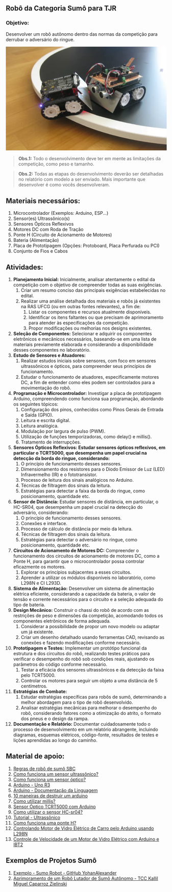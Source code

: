 ## **Robô da Categoria Sumô para TJR**

### **Objetivo:**

Desenvolver um robô autônomo dentro das normas da competição para derrubar o adversário do ringue.

![SUMO](imgs/sumoex.png)

> **Obs.1:** Todo o desenvolvimento deve ter em mente as limitações da competição, como peso e tamanho.
> 

> **Obs.2:** Todas as etapas do desenvolvimento deverão ser detalhadas no relatório com modelo a ser enviado. Mais importante que desenvolver é como vocês desenvolveram.
> 

## **Materiais necessários:**

1. Microcontrolador (Exemplos: Arduino, ESP...)
2. Sensor(es) Ultrassônico(s)
3. Sensores Ópticos Reflexivos
4. Motores DC com Roda de Tração
5. Ponte H (Circuito de Acionamento de Motores)
6. Bateria (Alimentação)
7. Placa de Prototipagem (Opções: Protoboard, Placa Perfurada ou PCI)
8. Conjunto de Fios e Cabos

## **Atividades:**

1. **Planejamento Inicial:** Inicialmente, analisar atentamente o edital da competição com o objetivo de compreender todas as suas exigências.
    1. Criar um resumo conciso das principais exigências estabelecidas no edital.
    2. Realizar uma análise detalhada dos materiais e robôs já existentes na RAS UFCG (ou em outras fontes relevantes), a fim de:
        1. Listar os componentes e recursos atualmente disponíveis.
        2. Identificar os itens faltantes ou que precisam de aprimoramento para atender às especificações da competição.
        3. Propor modificações ou melhorias nos designs existentes.
2. **Seleção de Componentes:** Selecionar e adquirir os componentes eletrônicos e mecânicos necessários, baseando-se em uma lista de materiais previamente elaborada e considerando a disponibilidade desses componentes no laboratório.
3. **Estudo de Sensores e Atuadores:**
    1. Realizar estudos iniciais sobre sensores, com foco em sensores ultrassônicos e ópticos, para compreender seus princípios de funcionamento.
    2. Estudar o funcionamento de atuadores, especificamente motores DC, a fim de entender como eles podem ser controlados para a movimentação do robô.
4. **Programação e Microcontrolador:** Investigar a placa de prototipagem Arduino, compreendendo como funciona sua programação, abordando os seguintes tópicos:
    1. Configuração dos pinos, conhecidos como Pinos Gerais de Entrada e Saída (GPIO).
    2. Leitura e escrita digital.
    3. Leitura analógica.
    4. Modulação por largura de pulso (PWM).
    5. Utilização de funções temporizadoras, como delay() e millis().
    6. Tratamento de interrupções.
5. **Sensores Ópticos Reflexivos: Estudar sensores ópticos reflexivos, em particular o TCRT5000, que desempenha um papel crucial na detecção da borda do ringue, considerando:**
    1. O princípio de funcionamento desses sensores.
    2. Dimensionamento dos resistores para o Diodo Emissor de Luz (LED) Infravermelho (IR) e o fototransistor.
    3. Processo de leitura dos sinais analógicos no Arduino.
    4. Técnicas de filtragem dos sinais da leitura.
    5. Estratégias para detectar a faixa da borda do ringue, como posicionamento, quantidade etc.
6. **Sensor de Distância:** Estudar sensores de distância, em particular, o HC-SR04, que desempenha um papel crucial na detecção do adversário, considerando:
    1. O princípio de funcionamento desses sensores.
    2. Conexões e interface.
    3. Processo de cálculo de distância por meio da leitura.
    4. Técnicas de filtragem dos sinais da leitura.
    5. Estratégias para detectar o adversário no ringue, como posicionamento, quantidade etc.
7. **Circuitos de Acionamento de Motores DC:** Compreender o funcionamento dos circuitos de acionamento de motores DC, como a Ponte H, para garantir que o microcontrolador possa controlar eficazmente os motores.
    1. Explorar os princípios subjacentes a esses circuitos.
    2. Aprender a utilizar os módulos disponíveis no laboratório, como L298N e CI L293D.
8. **Sistema de Alimentação:** Desenvolver um sistema de alimentação elétrica eficiente, considerando a capacidade da bateria, o valor de tensão e corrente necessários para o circuito e a seleção adequada do tipo de bateria.
9. **Design Mecânico:** Construir o chassi do robô de acordo com as restrições de peso e dimensões da competição, acomodando todos os componentes eletrônicos de forma adequada.
    1. Considerar a possibilidade de propor um novo modelo ou adaptar um já existente.
    2. Criar um desenho detalhado usando ferramentas CAD, revisando as conexões e fazendo modificações conforme necessário.
10. **Prototipagem e Testes:** Implementar um protótipo funcional da estrutura e dos circuitos do robô, realizando testes práticos para verificar o desempenho do robô sob condições reais, ajustando os parâmetros do código conforme necessário.
    1. Testar a eficácia dos sensores ultrassônicos e da detecção da faixa pelo TCRT5000.
    2. Controlar os motores para seguir um objeto a uma distância de 5 centímetros.
11. **Estratégias de Combate:**
    1. Estudar estratégias específicas para robôs de sumô, determinando a melhor abordagem para o tipo de robô desenvolvido.
    2. Analisar estratégias mecânicas para melhorar o desempenho do robô, considerando fatores como a otimização do atrito, o formato dos pneus e o design da rampa.
12. **Documentação e Relatório:** Documentar cuidadosamente todo o processo de desenvolvimento em um relatório abrangente, incluindo diagramas, esquemas elétricos, código-fonte, resultados de testes e lições aprendidas ao longo do caminho.

## **Material de apoio:**

1. [Regras de robô de sumô SBC](http://erbase.sbc.org.br/2017/Documentos/RRC_regras_Sum%C3%B4_de_robos.pdf)
2. [Como funciona um sensor ultrassônico?](https://tipotemporario.com.br/elektra/blog/voce-sabe-o-que-e-e-como-funciona-o-sensor-ultrassonico/)
3. [Como funciona um sensor óptico?](https://djpautomacao.com/sensores-opticos/)
4. [Arduino - Uno R3](https://docs.arduino.cc/hardware/uno-rev3)
5. [Arduino - Documentação da Linguagem](https://www.arduino.cc/reference/en/?_gl=1*1tibx12*_ga*MTczMDYwMDE5My4xNjkzNzY5MzEy*_ga_NEXN8H46L5*MTY5NjY3OTI3My4xMi4xLjE2OTY2NzkzNTguMC4wLjA.)
6. [10 maneiras de destruir um arduino](https://www.rugged-circuits.com/10-ways-to-destroy-an-arduino/)
7. [Como utilizar millis?](https://www.seeedstudio.com/blog/2021/05/11/multitasking-with-arduino-millis-rtos-more/#:~:text=To%20do%20this%2C%20the%20millis,)
8. [Sensor Óptico TCRT5000 com Arduino](https://blog.eletrogate.com/sensor-optico-tcrt5000-com-arduino/)
9. [Como utilizar o sensor HC-sr04?](https://www.sta-eletronica.com.br/artigos/arduinos/sensor-ultrassonico-hc-sr04#:~:text=O%20som%20viaja%20pelo%20ar,velocidade%20do%20som%20no%20ar.)
10. [Tutorial - Ultrassônico](https://www.filipeflop.com/blog/sensor-ultrassonico-hc-sr04-ao-arduino/)
11. [Como funciona uma ponte H?](https://www.manualdaeletronica.com.br/ponte-h-o-que-e-como-funciona/)
12. [Controlando Motor de Vidro Elétrico de Carro pelo Arduino usando L298N](https://www.youtube.com/watch?v=Y-QEB1PMAYU)
13. [Controle de Velocidade de um Motor de Vidro Elétrico com Arduino e IBT2](https://www.youtube.com/watch?v=TU_weui9BoA)

## Exemplos de Projetos Sumô

1. [Exemplo - Sumo Robot - GitHub YohanAlexander](https://github.com/YohanAlexander/sumo-robot)
2. [Aprimoramento de um Robô Lutador de Sumô Autônomo - TCC Kallil Miguel Caparroz Zielinski](https://repositorio.utfpr.edu.br/jspui/handle/1/14620)
